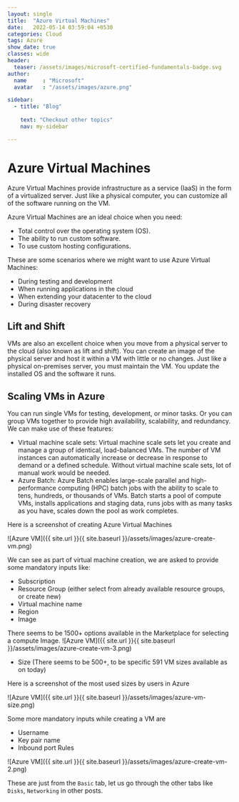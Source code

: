 ```yaml
---
layout: single
title:  "Azure Virtual Machines"
date:   2022-05-14 03:59:04 +0530
categories: Cloud
tags: Azure
show_date: true
classes: wide
header:
  teaser: /assets/images/microsoft-certified-fundamentals-badge.svg
author:
  name     : "Microsoft"
  avatar   : "/assets/images/azure.png"

sidebar:
  - title: "Blog"
   
    text: "Checkout other topics"
    nav: my-sidebar

---
```

# Azure Virtual Machines
Azure Virtual Machines provide infrastructure as a service (IaaS) in the form of a virtualized server. Just like a physical computer, you can customize all of the software running on the VM. 

Azure Virtual Machines are an ideal choice when you need:
- Total control over the operating system (OS).
- The ability to run custom software.
- To use custom hosting configurations.

These are some scenarios where we might want to use Azure Virtual Machines:
- During testing and development
- When running applications in the cloud
- When extending your datacenter to the cloud
- During disaster recovery

## Lift and Shift
VMs are also an excellent choice when you move from a physical server to the cloud (also known as lift and shift). You can create an image of the physical server and host it within a VM with little or no changes. Just like a physical on-premises server, you must maintain the VM. You update the installed OS and the software it runs.

## Scaling VMs in Azure
You can run single VMs for testing, development, or minor tasks. 
Or you can group VMs together to provide high availability, scalability, and redundancy. 
We can make use of these features:
- Virtual machine scale sets: Virtual machine scale sets let you create and manage a group of identical, load-balanced VMs. The number of VM instances can automatically increase or decrease in response to demand or a defined schedule. Without virtual machine scale sets, lot of manual work would be needed.
- Azure Batch: Azure Batch enables large-scale parallel and high-performance computing (HPC) batch jobs with the ability to scale to tens, hundreds, or thousands of VMs. Batch starts a pool of compute VMs, installs applications and staging data, runs jobs with as many tasks as you have, scales down the pool as work completes.

Here is a screenshot of creating Azure Virtual Machines

![Azure VM]({{ site.url }}{{ site.baseurl }}/assets/images/azure-create-vm.png)

We can see as part of virtual machine creation, we are asked to provide some mandatory inputs like:

- Subscription
- Resource Group (either select from already available resource groups, or create new)
- Virtual machine name
- Region
- Image

There seems to be 1500+ options available in the Marketplace for selecting a compute Image.
![Azure VM]({{ site.url }}{{ site.baseurl }}/assets/images/azure-create-vm-3.png)

- Size (There seems to be 500+, to be specific 591 VM sizes available as on today)

Here is a screenshot of the most used sizes by users in Azure

![Azure VM]({{ site.url }}{{ site.baseurl }}/assets/images/azure-vm-size.png)

Some more mandatory inputs while creating a VM are 
- Username 
- Key pair name
- Inbound port Rules

![Azure VM]({{ site.url }}{{ site.baseurl }}/assets/images/azure-create-vm-2.png)

These are just from the `Basic` tab, let us go through the other tabs like `Disks`, `Networking` in other posts.

